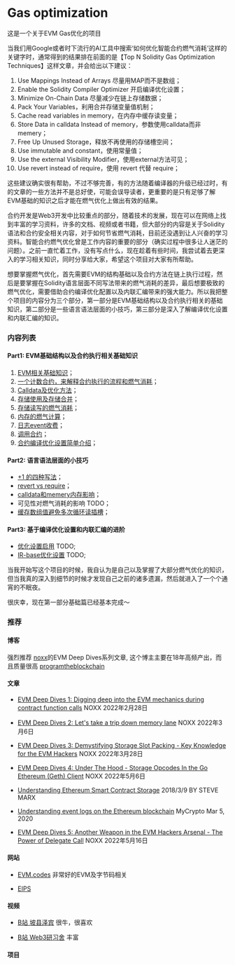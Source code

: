 # Gas optimization

这是一个关于EVM Gas优化的项目

当我们用Google或者时下流行的AI工具中搜索‘如何优化智能合约燃气消耗’这样的关键字时，通常得到的结果排在前面的是【Top N Solidity Gas Optimization Techniques】这样文章，并会给出以下建议：
1. Use Mappings Instead of Arrays 尽量用MAP而不是数组；
2. Enable the Solidity Compiler Optimizer 开启编译优化设置；
3. Minimize On-Chain Data 尽量减少在链上存储数据；
4. Pack Your Variables，利用合并存储变量值机制；
5. Cache read variables in memory，在内存中缓存读变量；
6. Store Data in calldata Instead of memory，参数使用calldata而非memery；
7. Free Up Unused Storage，释放不再使用的存储槽空间；
8. Use immutable and constant，使用常量值；
9. Use the external Visibility Modifier，使用external方法可见；
10. Use revert instead of require，使用 revert 代替 require；

这些建议确实很有帮助，不过不够完善，有的方法随着编译器的升级已经过时，有的文章的一些方法并不是总好使，可能会误导读者，更重要的是只有足够了解EVM基础的知识之后才能在燃气优化上做出有效的结果。

合约开发是Web3开发中比较重点的部分，随着技术的发展，现在可以在网络上找到丰富的学习资料，许多的文档、视频或者书籍，但大部分的内容是关于Solidity语法和合约安全相关内容，对于如何节省燃气消耗，目前还没遇到让人兴奋的学习资料。智能合约燃气优化曾是工作内容的重要的部分（确实过程中很多让人迷茫的问题）。之前一直忙着工作，没有写点什么，现在趁着有些时间，我尝试着去更深入的学习相关知识，同时分享给大家，希望这个项目对大家有所帮助。

想要掌握燃气优化，首先需要EVM的结构基础以及合约方法在链上执行过程，然后是要掌握在Solidity语言层面不同写法带来的燃气消耗的差异，最后想要极致的燃气优化，需要借助合约编译优化配置以及内联汇编带来的强大能力。所以我把整个项目的内容分为三个部分，第一部分是EVM基础结构以及合约执行相关的基础知识，第二部分是一些语言语法层面的小技巧，第三部分是深入了解编译优化设置和内联汇编的知识。

### 内容列表

#### Part1: EVM基础结构以及合约执行相关基础知识
1. [EVM相关基础知识](docs/Case_000.MD)；
2. [一个计数合约，来解释合约执行的流程和燃气消耗](docs/Case_001.MD)；
3. [Calldata及优化方法](docs/Case_002.MD)；
4. [存储使用及存储合并](docs/Case_003.MD)；
5. [存储读写的燃气消耗](docs/Case_004.MD)；
6. [内存的燃气计算](docs/Case_005.MD)；
7. [日志event收费](docs/Case_006.MD)；
8. [调用合约](docs/Case_007.MD)；
9. [合约编译优化设置简单介绍](docs/Case_008.MD)；

#### Part2: 语言语法层面的小技巧
- [+1 的四种写法](docs/Case_101.MD)；
- [revert vs require](docs/Case_102.MD)；
- [calldata和memery内存影响](docs/Case_103.MD)；
- 可见性对燃气消耗的影响 TODO；
- [缓存数组值避免多次循环读插槽](docs/Case_109.MD)；

#### Part3: 基于编译优化设置和内联汇编的进阶
- [优化设置启用]() TODO;
- [IR-base优化设置]() TODO;

当我开始写这个项目的时候，我自认为是自己以及掌握了大部分燃气优化的知识，但当我真的深入到细节的时候才发现自己之前的诸多遗漏，然后就进入了一个个通宵的不眠夜。

很庆幸，现在第一部分基础篇已经基本完成～

### 推荐

#### 博客
强烈推荐 [noxx](https://noxx.substack.com/)的EVM Deep Dives系列文章,
这个博主主要在18年高频产出，而且质量很高 [programtheblockchain](https://programtheblockchain.com/posts/)

#### 文章
- [EVM Deep Dives 1: Digging deep into the EVM mechanics during contract function calls](https://noxx.substack.com/p/evm-deep-dives-the-path-to-shadowy) 
NOXX 2022年2月28日

- [EVM Deep Dives 2: Let's take a trip down memory lane](https://noxx.substack.com/p/evm-deep-dives-the-path-to-shadowy-d6b?s=r)
NOXX 2022年3月6日

- [EVM Deep Dives 3: Demystifying Storage Slot Packing - Key Knowledge for the EVM Hackers](https://noxx.substack.com/p/evm-deep-dives-the-path-to-shadowy-3ea?s=r)
NOXX 2022年3月28日

- [EVM Deep Dives 4: Under The Hood - Storage Opcodes In the Go Ethereum (Geth) Client](https://noxx.substack.com/p/evm-deep-dives-the-path-to-shadowy-5a5?s=r)
NOXX 2022年5月6日

- [Understanding Ethereum Smart Contract Storage](https://programtheblockchain.com/posts/2018/03/09/understanding-ethereum-smart-contract-storage/)
2018/3/9 BY STEVE MARX

- [Understanding event logs on the Ethereum blockchain](https://medium.com/mycrypto/understanding-event-logs-on-the-ethereum-blockchain-f4ae7ba50378) MyCrypto Mar 5, 2020

- [EVM Deep Dives 5: Another Weapon in the EVM Hackers Arsenal - The Power of Delegate Call](https://noxx.substack.com/p/evm-deep-dives-the-path-to-shadowy-a5f)
NOXX 2022年5月16日

#### 网站
- [EVM.codes](https://www.evm.codes/) 非常好的EVM及字节码相关

- [EIPS](https://eips.ethereum.org/all) 
#### 视频
- [B站 坡县泽宾](https://space.bilibili.com/2112923943/channel/collectiondetail?sid=1538140) 很牛，很喜欢

- [B站 Web3研习舍](https://www.bilibili.com/video/BV174421c79R?p=29&vd_source=db54ffa9ac6ff13a5d5eb108632bd192) 丰富

#### 项目



